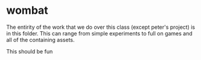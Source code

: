 # wombat

The entirity of the work that we do over this class (except peter's project) is
in this folder. This can range from simple experiments to full on games and
all of the containing assets.

This should be fun
